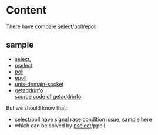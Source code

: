 # Content

There have compare [select/poll/epoll](COMPARE.md)

## sample
  - [select](select.c),
  - [pselect](pselect.c)
  - [poll](poll.c)
  - [epoll](epoll.c)
  - [unix-domain-socket](socket_un.c)
  - [getaddrinfo](getaddrinfo.c)  
    [source code of getaddrinfo](http://opensource.apple.com//source/passwordserver_sasl/passwordserver_sasl-14/cyrus_sasl/lib/getaddrinfo.c)

But we should know that:
  - select/poll have [signal race condition](RACE.md) issue, [sample here](select_issue.c)
  - which can be solved by [pselect](pselect.c)/ppoll.
